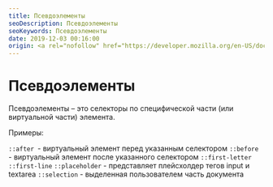 ```yaml
---
title: Псевдоэлементы
seoDescription: Псевдоэлементы
seoKeywords: Псевдоэлементы
date: 2019-12-03 00:16:00
origin: <a rel="nofollow" href="https://developer.mozilla.org/en-US/docs/Web/CSS/Pseudo-elements" target="_blank">MDN</a>
---
```

# Псевдоэлементы

Псевдоэлементы &ndash; это селекторы по специфической части (или виртуальной части) элемента.

Примеры:

```::after ```- виртуальный элемент перед указанным селектором
```::before ```- виртуальный элемент после указанного селектором
```::first-letter```
```::first-line```
```::placeholder``` - представляет плейсхолдер тегов input и textarea
```::selection``` - выделенная пользователем часть документа